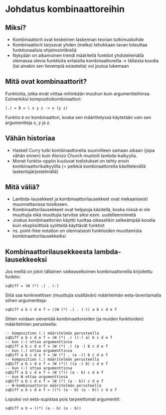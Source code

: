 # Johdatus kombinaattoreihin

## Miksi?

- Kombinaattorit ovat keskeinen laskennan teorian tutkimuskohde
- Kombinaattorit tarjoavat yhden (melko) tehokkaan tavan toteuttaa
  funktionaalisia ohjelmointikieliä
- Nykyään on aikamoinen trendi määritellä funktiot yhdistelemällä
  olemassa olevia funktioita erilaisilla kombinaattoreilla
  -> tällaista koodia (tai ainakin sen lievempiä esiasteita) voi joutua
  lukemaan

## Mitä ovat kombinaattorit?

Funktioita, jotka eivät viittaa mihinkään muuhun kuin argumentteihinsa.
Esimerkiksi kompositiokombinaattori:

```
(.) = B = \ x y z -> x (y z)
```

Funktio `B` on kombinaattori, koska sen määrittelyssä käytetään vain sen
argumentteja x, y ja z.

## Vähän historiaa

- Haskell Curry tutki kombinaattoreita suunnilleen samaan aikaan (jopa
  vähän ennen) kuin Alonzo Church muotoili lambda-kalkyylia.
- Monet funktio-oppiin kuuluvat todistukset on tehty ensin
  kombinaattorikalkyylilla (= pelkkiä kombinaattoreita käsittelevällä
  laskentajärjestelmällä)

## Mitä väliä?

- Lambda-lausekkeet ja kombinaattorilausekkeet ovat mekaanisesti
  muunnettavissa toisikseen.
- Kombinaattorilausekkeet ovat helppoja käsitellä, koska niissä ei ole
  muuttujia eikä muuttujia tarvitse siksi esim. uudelleennimetä
- Joskus kombinaattorien käyttö tuottaa oikeastikin selkeämpää koodia
  kuin eksplisiittisiä syötteitä käyttävät funktiot
- ns. point-free notation on olennaisesti funktioiden muuttamista
  kombinaattorilausekkeiksi

## Kombinaattorilausekkeesta lambda-lausekkeeksi

Jos meillä on jokin tällainen vaikeaselkoinen kombinaattoreilla
kirjoitettu funktio:

```
sqDiff = (W (*) .) . (-)
```

Siitä saa konkreettisen (muuttujia sisältävän) määritelmän
eeta-laventamalla siihen argumentteja:

```
sqDiff a b c d e f = ((W (*) .) . (-)) a b c d e f
```

Sitten voidaan sieventää kombinaattoreiden (ja muiden funktioiden)
määritelmien perusteella:

```
-- komposition (.) määritelmän perusteella
sqDiff a b c d e f = (W (*) .) ((-) a) b c d e f
-- kun (-) ottaa argumenttinsa
sqDiff a b c d e f = (W (*) .) (a -) b c d e f
-- kun (.) ottaa argumenttinsa
sqDiff a b c d e f = (W (*) . (a -)) b c d e f
-- komposition (.) määritelmän perusteella
sqDiff a b c d e f = (W (*)) ((a -) b) c d e f
-- kun (-) ottaa argumenttinsa
sqDiff a b c d e f = (W (*)) (a - b) c d e f
-- kun W ottaa argumenttinsa
sqDiff a b c d e f = (W (*) (a - b)) c d e f
-- W-kombinaattorin määritelmän perusteella
sqDiff a b c d e f = ((*) (a - b) (a - b)) c d e f
```

Lopuksi voi eeta-supistaa pois tarpeettomat argumentit:

```
sqDiff a b = ((*) (a - b) (a - b))
```


